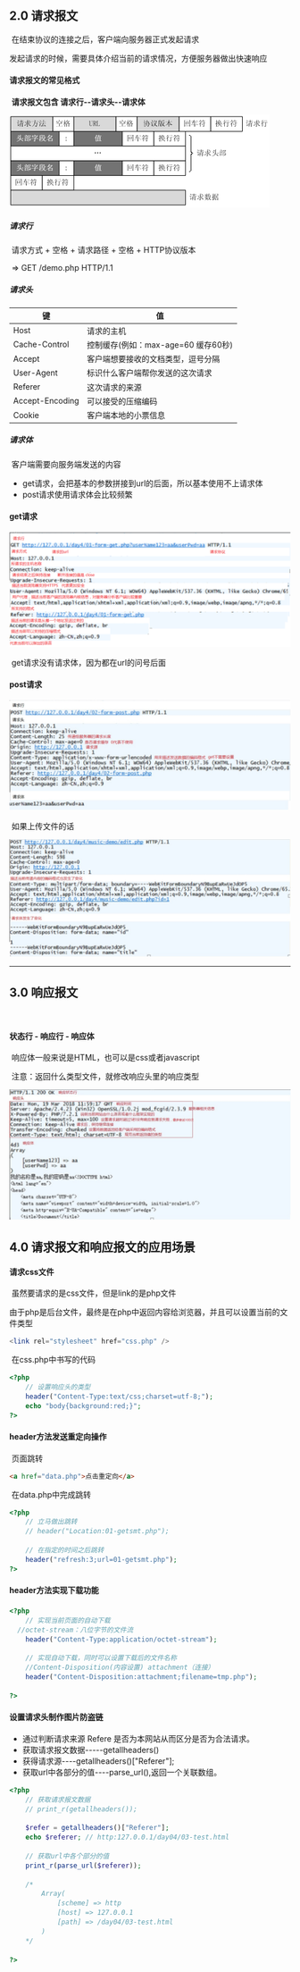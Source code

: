 ## 2.0 请求报文

​	在结束协议的连接之后，客户端向服务器正式发起请求

​	发起请求的时候，需要具体介绍当前的请求情况，方便服务器做出快速响应



#### 请求报文的常见格式

​	__请求报文包含     请求行--请求头--请求体__



![get-header](images\get-header.png)



##### 请求行

​	请求方式 + 空格 + 请求路径 + 空格 + HTTP协议版本

​	 =>     GET  /demo.php  HTTP/1.1



##### 请求头

| 键               | 值                          |
| --------------- | -------------------------- |
| Host            | 请求的主机                      |
| Cache-Control   | 控制缓存(例如：max-age=60  缓存60秒) |
| Accept          | 客户端想要接收的文档类型，逗号分隔          |
| User-Agent      | 标识什么客户端帮你发送的这次请求           |
| Referer         | 这次请求的来源                    |
| Accept-Encoding | 可以接受的压缩编码                  |
| Cookie          | 客户端本地的小票信息                 |

##### 请求体

​	客户端需要向服务端发送的内容

- get请求，会把基本的参数拼接到url的后面，所以基本使用不上请求体
- post请求使用请求体会比较频繁

#### get请求

![get-header](images\get-header.jpg)



​	get请求没有请求体，因为都在url的问号后面



#### post请求

![post-header](images\post-header.jpg)



​	如果上传文件的话

![file-header](images\file-header.jpg)



------



## 3.0 响应报文

​	

#### 状态行 - 响应行 - 响应体

​	响应体一般来说是HTML，也可以是css或者javascript

​	注意：返回什么类型文件，就修改响应头里的响应类型



![response](images\response.jpg)

## 4.0 请求报文和响应报文的应用场景

#### 请求css文件

​	虽然要请求的是css文件，但是link的是php文件

​	由于php是后台文件，最终是在php中返回内容给浏览器，并且可以设置当前的文件类型

```php
<link rel="stylesheet" href="css.php" />
```

​	在css.php中书写的代码

```php
<?php
  	// 设置响应头的类型
  	header("Content-Type:text/css;charset=utf-8;");
  	echo "body{background:red;}";
?>
```



#### header方法发送重定向操作

​	页面跳转

```html
<a href="data.php">点击重定向</a>
```

​	在data.php中完成跳转

```php
<?php
  	// 立马做出跳转
  	// header("Location:01-getsmt.php");
  
  	// 在指定的时间之后跳转
  	header("refresh:3;url=01-getsmt.php");
?>
```

#### header方法实现下载功能

```php
<?php
  	// 实现当前页面的自动下载
  //octet-stream：八位字节的文件流
  	header("Content-Type:application/octet-stream");

	// 实现自动下载，同时可以设置下载后的文件名称
	//Content-Disposition(内容设置) attachment（连接）
	header("Content-Disposition:attachment;filename=tmp.php");
  
?>
```



#### 设置请求头制作图片防盗链

- 通过判断请求来源 Refere 是否为本网站从而区分是否为合法请求。
- 获取请求报文数据-----getallheaders()
- 获得请求源----getallheaders()["Referer"];
- 获取url中各部分的值----parse_url(),返回一个关联数组。

```php
<?php
  	// 获取请求报文数据
  	// print_r(getallheaders());
  
  	$refer = getallheaders()["Referer"];
	echo $referer; // http:127.0.0.1/day04/03-test.html

	// 获取url中各个部分的值
	print_r(parse_url($referer));

	/*
		Array(
			[scheme] => http
			[host] => 127.0.0.1
			[path] => /day04/03-test.html
		)
	*/

?>
```

​	